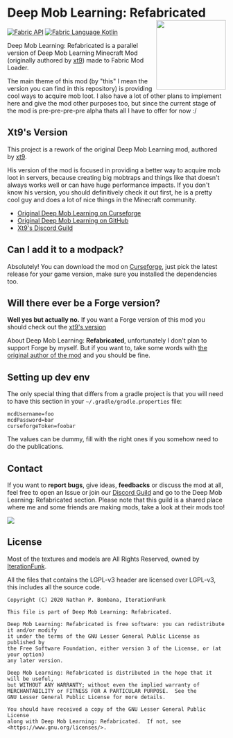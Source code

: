 # Deep Mob Learning: Refabricated <img src="https://imgur.com/Yk9wXR7.png" align="right" width="160"/>

[![Fabric API](https://images2.imgbox.com/8e/38/bfInI5qv_o.png)](https://www.curseforge.com/minecraft/mc-mods/fabric-api) [![Fabric Language Kotlin](https://images2.imgbox.com/e6/72/9pHQB5ZC_o.png)](https://www.curseforge.com/minecraft/mc-mods/fabric-language-kotlin)

Deep Mob Learning: Refabricated is a parallel version of Deep Mob Learning Minecraft Mod (originally authored by [xt9](https://github.com/xt9/DeepMobLearning)) made to Fabric Mod Loader.

The main theme of this mod (by "this" I mean the version you can find in this repository) is providing cool ways to acquire mob loot. I also have a lot of other plans to implement here and give the mod other purposes too, but since the current stage of the mod is pre-pre-pre-pre alpha thats all I have to offer for now :/

## Xt9's Version
This project is a rework of the original Deep Mob Learning mod, authored by [xt9](https://github.com/xt9/DeepMobLearning).

His version of the mod is focused in providing a better way to acquire mob loot in servers, because creating big mobtraps and things like that doesn't always works well or can have huge performance impacts. If you don't know his version, you should definitively check it out first, he is a pretty cool guy and does a lot of nice things in the Minecraft community.

- [Original Deep Mob Learning on Curseforge](https://www.curseforge.com/minecraft/mc-mods/deep-mob-learning)
- [Original Deep Mob Learning on GitHub](https://github.com/xt9/DeepMobLearning)
- [Xt9's Discord Guild](https://discord.com/invite/gj9kVup)

## Can I add it to a modpack?
Absolutely! You can download the mod on [Curseforge](https://www.curseforge.com/minecraft/mc-mods/deep-mob-learning-refabricated), just pick the latest release for your game version, make sure you installed the dependencies too.

## Will there ever be a Forge version?
**Well yes but actually no.** If you want a Forge version of this mod you should check out the [xt9's version](#xt9s-version)

About Deep Mob Learning: **Refabricated**, unfortunately I don't plan to support Forge by myself. But if you want to, take some words with [the original author of the mod](#xt9s-version) and you should be fine.

## Setting up dev env
The only special thing that differs from a gradle project is that you will need to have this section in your ``~/.gradle/gradle.properties`` file:

```
mcdUsername=foo
mcdPassword=bar
curseforgeToken=foobar
```

The values can be dummy, fill with the right ones if you somehow need to do the publications.

## Contact
If you want to **report bugs**, give ideas, **feedbacks** or discuss the mod at all, feel free to open an Issue or join our [Discord Guild](https://discord.com/invite/G4PjhEf) and go to the Deep Mob Learning: Refabricated section. Please note that this guild is a shared place where me and some friends are making mods, take a look at their mods too!

<a href="https://discord.com/invite/G4PjhEf" target="_blank">
  <img src="https://discordapp.com/api/guilds/707435077679841350/embed.png?style=banner2&v=2" />
</a>

## License

Most of the textures and models are All Rights Reserved, owned by [IterationFunk](https://github.com/xt9/).

All the files that contains the LGPL-v3 header are licensed over LGPL-v3, this includes all the source code.

```
Copyright (C) 2020 Nathan P. Bombana, IterationFunk

This file is part of Deep Mob Learning: Refabricated.

Deep Mob Learning: Refabricated is free software: you can redistribute it and/or modify
it under the terms of the GNU Lesser General Public License as published by
the Free Software Foundation, either version 3 of the License, or (at your option)
any later version.

Deep Mob Learning: Refabricated is distributed in the hope that it will be useful,
but WITHOUT ANY WARRANTY; without even the implied warranty of
MERCHANTABILITY or FITNESS FOR A PARTICULAR PURPOSE.  See the
GNU Lesser General Public License for more details.

You should have received a copy of the GNU Lesser General Public License
along with Deep Mob Learning: Refabricated.  If not, see <https://www.gnu.org/licenses/>.
```
